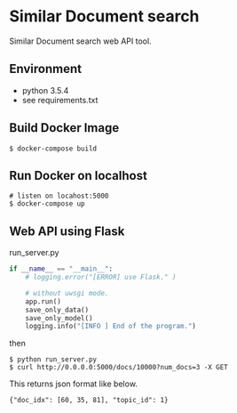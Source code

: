 # Similar Document search

Similar Document search web API tool.

## Environment
- python 3.5.4 
- see requirements.txt  

## Build Docker Image
```
$ docker-compose build
```
## Run Docker on localhost

```
# listen on locahost:5000
$ docker-compose up
```

## Web API using Flask

run_server.py

```python
if __name__ == "__main__":
    # logging.error("[ERROR] use Flask." )

    # without uwsgi mode.
    app.run()
    save_only_data()
    save_only_model()
    logging.info("[INFO ] End of the program.")
```
then

```
$ python run_server.py
$ curl http://0.0.0.0:5000/docs/10000?num_docs=3 -X GET
```

This returns json format like below.

```
{"doc_idx": [60, 35, 81], "topic_id": 1}
```
